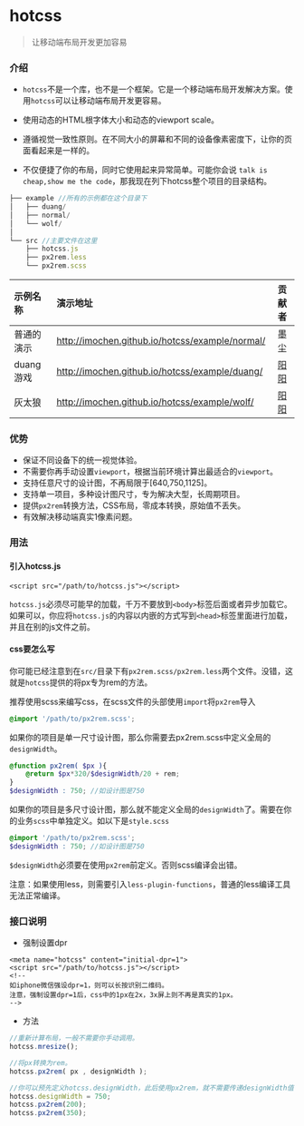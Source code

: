 # hotcss
> 让移动端布局开发更加容易

### 介绍

- `hotcss`不是一个库，也不是一个框架。它是一个移动端布局开发解决方案。使用`hotcss`可以让移动端布局开发更容易。

- 使用动态的HTML根字体大小和动态的viewport scale。

- 遵循视觉一致性原则。在不同大小的屏幕和不同的设备像素密度下，让你的页面看起来是一样的。

- 不仅便捷了你的布局，同时它使用起来异常简单。可能你会说 `talk is cheap,show me the code`，那我现在列下hotcss整个项目的目录结构。

```javascript
├── example	//所有的示例都在这个目录下
│   ├── duang/
│   ├── normal/
│   └── wolf/
│
└── src	//主要文件在这里
    ├── hotcss.js
    ├── px2rem.less
    └── px2rem.scss
```

| 示例名称      |     演示地址 |  贡献者 |
| :-------- |:-------- | :--------: | 
| 普通的演示    |   http://imochen.github.io/hotcss/example/normal/ | 墨尘 | 
| duang游戏    |   http://imochen.github.io/hotcss/example/duang/ | [阳阳](https://github.com/iwuly)|
| 灰太狼    |   http://imochen.github.io/hotcss/example/wolf/ | [阳阳](https://github.com/iwuly) |


### 优势

- 保证不同设备下的统一视觉体验。
- 不需要你再手动设置`viewport`，根据当前环境计算出最适合的`viewport`。
- 支持任意尺寸的设计图，不再局限于[640,750,1125]。
- 支持单一项目，多种设计图尺寸，专为解决大型，长周期项目。
- 提供`px2rem`转换方法，CSS布局，零成本转换，原始值不丢失。
- 有效解决移动端真实1像素问题。

### 用法

#### 引入hotcss.js

```
<script src="/path/to/hotcss.js"></script>
``` 

`hotcss.js`必须尽可能早的加载，千万不要放到`<body>`标签后面或者异步加载它。
如果可以，你应将`hotcss.js`的内容以内嵌的方式写到`<head>`标签里面进行加载，并且在别的js文件之前。

#### css要怎么写

你可能已经注意到在`src/`目录下有`px2rem.scss/px2rem.less`两个文件。没错，这就是`hotcss`提供的将px专为rem的方法。

推荐使用scss来编写css，在scss文件的头部使用`import`将`px2rem`导入

```scss
@import '/path/to/px2rem.scss';
```

如果你的项目是单一尺寸设计图，那么你需要去px2rem.scss中定义全局的`designWidth`。
```scss
@function px2rem( $px ){
	@return $px*320/$designWidth/20 + rem;
}
$designWidth : 750; //如设计图是750
```
如果你的项目是多尺寸设计图，那么就不能定义全局的`designWidth`了。需要在你的业务`scss`中单独定义。如以下是`style.scss`
```scss
@import '/path/to/px2rem.scss';
$designWidth : 750; //如设计图是750
```
`$designWidth`必须要在使用`px2rem`前定义。否则scss编译会出错。


注意：如果使用less，则需要引入`less-plugin-functions`，普通的less编译工具无法正常编译。


### 接口说明

- 强制设置dpr
```
<meta name="hotcss" content="initial-dpr=1">
<script src="/path/to/hotcss.js"></script>
<!--
如iphone微信强设dpr=1，则可以长按识别二维码。
注意，强制设置dpr=1后，css中的1px在2x，3x屏上则不再是真实的1px。
-->
```
- 方法
```javascript
//重新计算布局，一般不需要你手动调用。
hotcss.mresize();

//将px转换为rem。
hotcss.px2rem( px , designWidth );

//你可以预先定义hotcss.designWidth，此后使用px2rem，就不需要传递designWidth值了
hotcss.designWidth = 750;
hotcss.px2rem(200);
hotcss.px2rem(350);
```